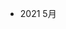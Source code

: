 <!-- 
1. 知识的学习快的人三年足矣，通常大部分来说是不断的学习入门的知识，在重复和遗忘
2. 职业规划的差距不是智商和资源，而是正确的价值观与学习规划，毫无规划的人就会陷入原地踏步的怪圈
3. 工程师的价值在于打造通用能力和解决问题，关注核心能力的积累，走出舒适区，页面的一些业务完全可以外包
4. 参与业务要知道业务导向和价值，杀手级产品的规模
 -->


 - 2021 5月